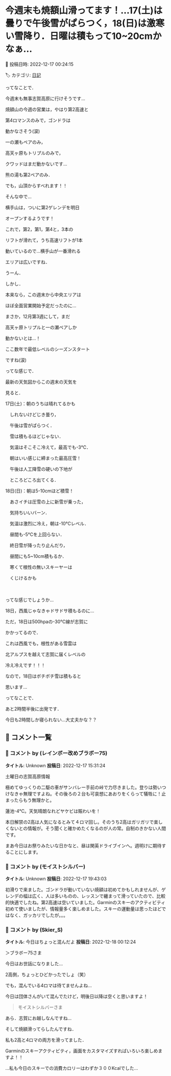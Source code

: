 # 今週末も焼額山滑ってます！…17(土)は曇りで午後雪がぱらつく，18(日)は激寒い雪降り．日曜は積もって10~20cmかなぁ…

📅 投稿日時: 2022-12-17 00:24:15

🏷️ カテゴリ: [日記](cc4b5682fb7b8b144980957a978653fb0.md)

ってなことで．


今週末も無事志賀高原に行けそうです…





焼額山の今週の営業は，やはり第2高速と


第4ロマンスのみで，ゴンドラは


動かなさそう(涙)





一の瀬もペアのみ，


高天ヶ原もトリプルのみで，


クワッドはまだ動かないです…


熊の湯も第2ペアのみ．


でも，山頂からすべれます！！





そんな中で…


横手山は，ついに第2ゲレンデを明日


オープンするようです！


これで，第2，第1，第4と，3本の


リフトが滑れて，うち高速リフトが1本


動いているので…横手山が一番滑れる


エリアは広いですね．





うーん．


しかし．


本来なら，この週末から中央エリアは


ほぼ全面営業開始予定だったのに…


まさか，12月第3週にして，まだ


高天ヶ原トリプルと一の瀬ペアしか


動かないとは…！


ここ数年で最低レベルのシーズンスタート


ですね(涙)





ってな感じで．


最新の天気図からこの週末の天気を


見ると．





17日(土)：朝のうちは晴れてるかも


　しれないけどじき曇り，


　午後は雪がぱらつく．


　雪は積もるほどじゃない．


　気温はそこそこ冷えて，最高でも-3℃．


　朝はいい感じに締まった最高圧雪！


　午後は人工降雪の硬いの下地が


　ところどころ出てくる．





18日(日)：朝は5-10cmほど積雪！


　あさイチは圧雪の上に新雪が乗った，


　気持ちいいバーン．


　気温は激烈に冷え，朝は-10℃レベル．


　昼間も-5℃を上回らない．


　終日雪が降ったり止んだり，


　昼間にも5~10cm積もるか．


　寒くて根性の無いスキーヤーは


　くじけるかも


　


ってな感じでしょうか…





18日，西風じゃなきゃドサドサ積もるのに…


ただ，18日は500hpaの-30℃線が志賀に


かかってるので．


これは西風でも，根性がある雪雲は


北アルプスを越えて志賀に届くレベルの


冷え冷えです！！！


なので，18日はボチボチ雪は積もると


思います…





ってなことで．


あと2時間半後に出発です．





今日も2時間しか寝られない…大丈夫かな？？

## 💬 コメント一覧

### 💬 コメント by (レインボー改めブラボー75)
**タイトル**: Unknown
**投稿日**: 2022-12-17 15:31:24

土曜日の志賀高原情報

極めてゆっくりの二駆の車がサンバレー手前の峠で力尽きました。登りは勢いつけなきゃ無理ですよね。その後ろの２台も可哀想にあおりをくらって犠牲に！止まったらもう無理かと。

蓮池-4℃。天気晴朗なれどヤケビは賑わいを！

本日解禁の2高は人気になるとみて４ロマ回し。そのうち2高はガリガリで楽しくないとの情報が。そう聞くと確かめたくなるのが人の常。自制のきかない人間です。

まあ今日はお祭りみたいな日かなと、昼は関英ドライブインへ。週明けに期待することにします。

### 💬 コメント by (モイストシルバー)
**タイトル**: Unknown
**投稿日**: 2022-12-17 19:43:03

初滑りで来ました。ゴンドラが動いていない焼額は初めてかもしれませんが、ゲレンデの幅は広く、人は多いものの、レッスンで纏まって滑っていたので、比較的快適でしたね。第2高速は空いていました。Garminのスキーのアクティビティ初めて使いましたが、情報量多く楽しめました。スキーの運動量は思ったほどではなく、ガッカリでしたが。。。

### 💬 コメント by (Skier_S)
**タイトル**: 今日はちょっと混んだよ
**投稿日**: 2022-12-18 00:12:24

＞ブラボー75さま

今日はお世話になりました…

2高側，ちょっとひどかったでしょ（笑）

でも，混んでいる4ロマは待てませんよね…

今日は団体さんがいて混んでたけど，明後日以降は空くと思いますよ！



>モイストシルバーさま

あら．志賀にお越しなんですね…

そして焼額滑ってらしたんですね．

私も2高と4ロマの両方を滑ってました．

Garminのスキーアクティビティ，画面をカスタマイズすればいろいろ楽しめますよ！！

…私も今日のスキーでの消費カロリーはわずか３００Kcalでした…

